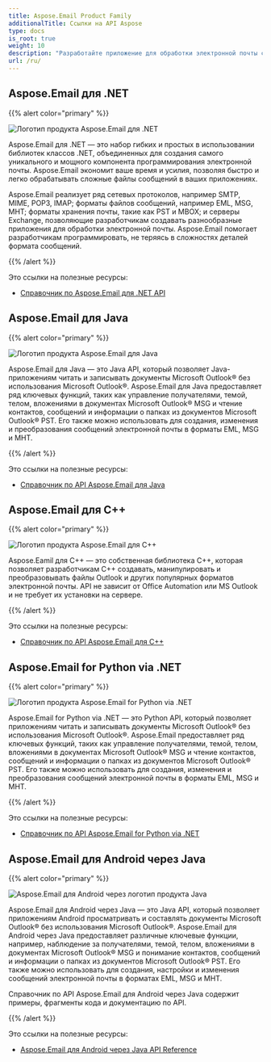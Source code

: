 ```yaml
---
title: Aspose.Email Product Family
additionalTitle: Ссылки на API Aspose
type: docs
is_root: true
weight: 10
description: "Разработайте приложение для обработки электронной почты с минимумом кода для собственных или облачных платформ. Aspose.Email позволяет обрабатывать, конвертировать и проверять форматы Microsoft Outlook."
url: /ru/
---
```


## Aspose.Email для .NET

{{% alert color="primary" %}} 

![Логотип продукта Aspose.Email для .NET](../home_1.png)

Aspose.Email для .NET — это набор гибких и простых в использовании библиотек классов .NET, объединенных для создания самого уникального и мощного компонента программирования электронной почты. Aspose.Email экономит ваше время и усилия, позволяя быстро и легко обрабатывать сложные файлы сообщений в ваших приложениях.

Aspose.Email реализует ряд сетевых протоколов, например SMTP, MIME, POP3, IMAP; форматы файлов сообщений, например EML, MSG, MHT; форматы хранения почты, такие как PST и MBOX; и серверы Exchange, позволяющие разработчикам создавать разнообразные приложения для обработки электронной почты. Aspose.Email помогает разработчикам программировать, не теряясь в сложностях деталей формата сообщений.

{{% /alert %}} 

Это ссылки на полезные ресурсы:
- [Справочник по Aspose.Email для .NET API](/email/ru/net/)

## Aspose.Email для Java

{{% alert color="primary" %}} 

![Логотип продукта Aspose.Email для Java](../home_2.png)

Aspose.Email для Java — это Java API, который позволяет Java-приложениям читать и записывать документы Microsoft Outlook® без использования Microsoft Outlook®. Aspose.Email для Java предоставляет ряд ключевых функций, таких как управление получателями, темой, телом, вложениями в документах Microsoft Outlook® MSG и чтение контактов, сообщений и информации о папках из документов Microsoft Outlook® PST. Его также можно использовать для создания, изменения и преобразования сообщений электронной почты в форматы EML, MSG и MHT.

{{% /alert %}} 

Это ссылки на полезные ресурсы:
- [Справочник по API Aspose.Email для Java](/email/java/)

## Aspose.Email для C++

{{% alert color="primary" %}} 

![Логотип продукта Aspose.Email для C++](../home_3.png)

Aspose.Eamil для C++ — это собственная библиотека C++, которая позволяет разработчикам C++ создавать, манипулировать и преобразовывать файлы Outlook и других популярных форматов электронной почты. API не зависит от Office Automation или MS Outlook и не требует их установки на сервере.

{{% /alert %}} 

Это ссылки на полезные ресурсы:
- [Справочник по API Aspose.Email для C++](/email/cpp/)

## Aspose.Email for Python via .NET

{{% alert color="primary" %}} 

![Логотип продукта Aspose.Email for Python via .NET](../home_4.png)

Aspose.Email for Python via .NET — это Python API, который позволяет приложениям читать и записывать документы Microsoft Outlook® без использования Microsoft Outlook®. Aspose.Email предоставляет ряд ключевых функций, таких как управление получателями, темой, телом, вложениями в документах Microsoft Outlook® MSG и чтение контактов, сообщений и информации о папках из документов Microsoft Outlook® PST. Его также можно использовать для создания, изменения и преобразования сообщений электронной почты в форматы EML, MSG и MHT.

{{% /alert %}} 

Это ссылки на полезные ресурсы:
- [Справочник по API Aspose.Email for Python via .NET](/email/python-net/)

## Aspose.Email для Android через Java

{{% alert color="primary" %}} 

![Aspose.Email для Android через логотип продукта Java](../home_5.png)

Aspose.Email для Android через Java — это Java API, который позволяет приложениям Android просматривать и составлять документы Microsoft Outlook® без использования Microsoft Outlook®. Aspose.Email для Android через Java предоставляет различные ключевые функции, например, наблюдение за получателями, темой, телом, вложениями в документах Microsoft Outlook® MSG и понимание контактов, сообщений и информации о папках из документов Microsoft Outlook® PST. Его также можно использовать для создания, настройки и изменения сообщений электронной почты в форматах EML, MSG и MHT.

Справочник по API Aspose.Email для Android через Java содержит примеры, фрагменты кода и документацию по API.

{{% /alert %}} 

Это ссылки на полезные ресурсы:
- [Aspose.Email для Android через Java API Reference](/email/androidjava/)

